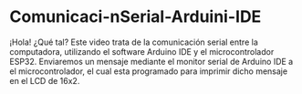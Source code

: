 # Comunicaci-nSerial-Arduini-IDE
¡Hola! ¿Qué tal?  Este video trata de la comunicación serial entre la computadora, utilizando el software Arduino IDE y el microcontrolador ESP32. Enviaremos un mensaje mediante el monitor serial de Arduino IDE a el microcontrolador, el cual esta programado para imprimir dicho mensaje en el LCD de 16x2.
